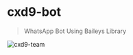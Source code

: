 # cxd9-bot
> WhatsApp Bot Using Baileys Library

![cxd9-team](https://github.com/cxd9-Teams.png?size=100)